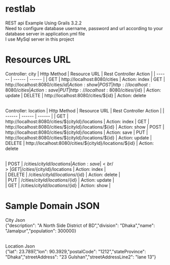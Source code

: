 # restlab
REST api Example Using Grails 3.2.2
<br/> Need to configure database username, password and url according to your database server in application.yml file
<br/> I use MySql server in this project

# Resources URL

Controller: city
| Http Method | Resource URL | Rest Controller Action |
| ------ | ------ | ------ |
| GET | http://localhost:8080/cities | Action: index
| GET | http://localhost:8080/cities/${id} | Action: show
| POST | http://localhost:8080/cities | Action: save
| PUT | http://localhost:8080/cities/${id} | Action: update
| DELETE | http://localhost:8080/cities/${id} | Action: delete

<br/>
Controller: location
| Http Method | Resource URL | Rest Controller Action |
| ------ | ------ | ------ |
| GET | http://localhost:8080/cities/${cityId}/locations | Action: index
| GET | http://localhost:8080/cities/${cityId}/locations/${id} | Action: show
| POST | http://localhost:8080/cities/${cityId}/locations | Action: save
| PUT | http://localhost:8080/cities/${cityId}/locations/${id}  | Action: update
| DELETE | http://localhost:8080/cities/${cityId}/locations/${id}  | Action: delete


<br/> |   POST   | /cities/${cityId}/locations            | Action: save             |
<br/> |   GET    | /cities/${cityId}/locations            | Action: index            |
<br/> |  DELETE  | /cities/${cityId}/locations/${id}      | Action: delete           |
<br/> |   PUT    | /cities/${cityId}/locations/${id}      | Action: update           |
<br/> |   GET    | /cities/${cityId}/locations/${id}      | Action: show             |

# Sample Domain JSON
City Json
<br/>  {"description": "A North Side District of BD","division": "Dhaka","name": "Jamalpur","population": 300000}

<br/>
Location Json
<br/>  {"lat": 23.7897,"lon": 90.3929,"postalCode": "1212","stateProvince": "Dhaka","streetAddress": "23 Gulshan","streetAddressLine2": "lane 13"}
